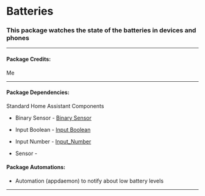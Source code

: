# Batteries

### This package watches the state of the batteries in devices and phones

<hr --- </hr> 

<h4 align="left">Package Credits:</h4>

Me

<hr --- </hr>

<h4 align="left">Package Dependencies:</h4>

Standard Home Assistant Components

* Binary Sensor - [Binary Sensor](https://www.home-assistant.io/components/binary_sensor.template/)

* Input Boolean - [Input Boolean](https://www.home-assistant.io/components/input_boolean/)

* Input Number - [Input_Number](https://www.home-assistant.io/components/input_number/)

* Sensor - 

<h4 align="left">Package Automations:</h4>

* Automation (appdaemon) to notify about low battery levels

<hr --- </hr>